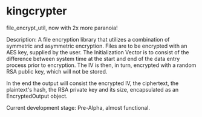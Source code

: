 # kingcrypter

file_encrypt_util, now with 2x more paranoia!

Description: A file encryption library that utilizes a combination of symmetric and asymmetric encryption. Files are to be encrypted with an AES key, supplied by the user. The Initialization Vector is to consist of the difference between system time at the start and end of the data entry process prior to encryption. The IV is then, in turn, encrypted with a random RSA public key, which will not be stored.

In the end the output will consist the encrypted IV, the ciphertext, the plaintext's hash, the RSA private key and its size, encapsulated as an EncryptedOutput object.

Current development stage: Pre-Alpha, almost functional.
